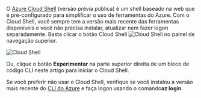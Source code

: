 
O [Azure Cloud Shell](../articles/cloud-shell/quickstart.md) (versão prévia pública) é um shell baseado na web que é pré-configurado para simplificar o uso de ferramentas do Azure. Com o Cloud Shell, você sempre tem a versão mais recente das ferramentas disponíveis e você não precisa instalar, atualizar nem fazer logon separadamente. Basta clicar o botão Cloud Shell ![Cloud Shell](./media/cloud-shell-try-it/cs-button.png) no painel de navegação superior. 

![Cloud Shell](./media/cloud-shell-try-it/cloud-shell.png)
 
Ou, clique o botão **Experimentar** na parte superior direita de um bloco de código CLI neste artigo para iniciar o Cloud Shell.

Se você preferir não usar o Cloud Shell, verifique se você instalou a versão mais recente do [CLI do Azure](/cli/azure/install-azure-cli) e faça logon usando o comando**az login**.







